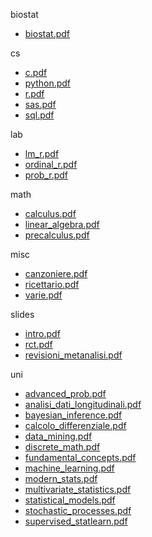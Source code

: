 biostat 

- [biostat.pdf](biostat/biostat.pdf)



cs 

- [c.pdf](cs/c.pdf)
- [python.pdf](cs/python.pdf)
- [r.pdf](cs/r.pdf)
- [sas.pdf](cs/sas.pdf)
- [sql.pdf](cs/sql.pdf)



lab 

- [lm_r.pdf](lab/lm_r.pdf)
- [ordinal_r.pdf](lab/ordinal_r.pdf)
- [prob_r.pdf](lab/prob_r.pdf)



math 

- [calculus.pdf](math/calculus.pdf)
- [linear_algebra.pdf](math/linear_algebra.pdf)
- [precalculus.pdf](math/precalculus.pdf)



misc 

- [canzoniere.pdf](misc/canzoniere.pdf)
- [ricettario.pdf](misc/ricettario.pdf)
- [varie.pdf](misc/varie.pdf)



slides 

- [intro.pdf](slides/intro.pdf)
- [rct.pdf](slides/rct.pdf)
- [revisioni_metanalisi.pdf](slides/revisioni_metanalisi.pdf)



uni 

- [advanced_prob.pdf](uni/advanced_prob.pdf)
- [analisi_dati_longitudinali.pdf](uni/analisi_dati_longitudinali.pdf)
- [bayesian_inference.pdf](uni/bayesian_inference.pdf)
- [calcolo_differenziale.pdf](uni/calcolo_differenziale.pdf)
- [data_mining.pdf](uni/data_mining.pdf)
- [discrete_math.pdf](uni/discrete_math.pdf)
- [fundamental_concepts.pdf](uni/fundamental_concepts.pdf)
- [machine_learning.pdf](uni/machine_learning.pdf)
- [modern_stats.pdf](uni/modern_stats.pdf)
- [multivariate_statistics.pdf](uni/multivariate_statistics.pdf)
- [statistical_models.pdf](uni/statistical_models.pdf)
- [stochastic_processes.pdf](uni/stochastic_processes.pdf)
- [supervised_statlearn.pdf](uni/supervised_statlearn.pdf)



